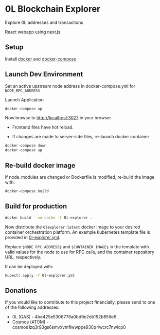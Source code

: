 # 0L Blockchain Explorer

Explore 0L addresses and transactions

React webapp using next.js

## Setup

Install [docker](https://docs.docker.com/get-docker/) and [docker-compose](https://docs.docker.com/compose/install/)

## Launch Dev Environment

Set an active upstream node address in docker-compose.yml for `NODE_RPC_ADDRESS`

Launch Application

```bash
docker-compose up
```

Now browse to [http://localhost:3027](http://localhost:3027) in your browser

- Frontend files have hot reload.

- If changes are made to server-side files, re-launch docker container

```bash
docker-compose down
docker-compose up
```

## Re-build docker image

If node_modules are changed or Dockerfile is modified, re-build the image with:
```bash
docker-compose build
```

## Build for production

```bash
docker build --no-cache -t 0l-explorer .
```

Now distribute the `0lexplorer:latest` docker image to your desired container orchestration platform.
An example kubernetes template file is provided in [0l-explorer.yml](0l-explorer.yml).

Replace `$NODE_RPC_ADDRESS$` and `$CONTAINER_IMAGE$` in the template with valid values for the node to use for RPC calls, and the container repository URL, respectively.

It can be deployed with:

```bash
kubectl apply -f 0l-explorer.yml
```

## Donations

If you would like to contribute to this project financially, please send to one of the following addresses:

- 0L (GAS) - 4be425e5306776a0bd9e2db152b856e6
- Cosmos (ATOM) - cosmos1zq3r93gs6smvxvmflwwppe930p4wcrc7nwlcp0